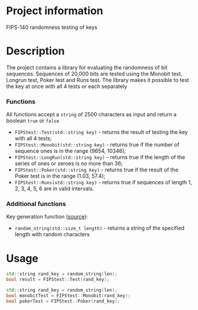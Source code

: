 # Project information
FIPS-140 randomness testing of keys
# Description
The project contains a library for evaluating the randomness of bit sequences. Sequences of 20,000 bits are tested using the Monobit test, Longrun test, Poker test and Runs test. The library makes it possible to test the key at once with all 4 tests or each separately
### Functions
All functions accept a `string` of 2500 characters as input and return a boolean `true` or `false`
* `FIPStest::Test(std::string key)` - returns the result of testing the key with all 4 tests;
* `FIPStest::Monobit(std::string key)` - returns true if the number of sequence ones is in the range (9654, 10346);
* `FIPStest::LongRun(std::string key)` - returns true if the length of the series of ones or zeroes is no more than 36;
* `FIPStest::Poker(std::string key)` - returns true if the result of the Poker test is in the range (1.03, 57.4);
* `FIPStest::Runs(std::string key)` - returns true if sequences of length 1, 2, 3, 4, 5, 6 are in valid intervals.
### Additional functions
Key generation function ([source](https://inversepalindrome.com/blog/how-to-create-a-random-string-in-cpp#:~:text=Generating%20a%20random%20string%20in,leaves%20more%20to%20be%20desired.)):
* `random_string(std::size_t length)` - returns a string of the specified length with random characters
# Usage
```c++
std::string rand_key = random_string(len);
bool result = FIPStest::Test(rand_key);
```
```c++
std::string rand_key = random_string(len);
bool monobitTest = FIPStest::Monobit(rand_key);
bool pokerTest = FIPStest::Poker(rand_key);
```
